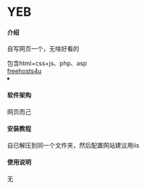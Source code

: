 
# YEB 
#### 介绍

自写网页一个，无啥好看的 
<div>包含html+css+js、php、asp</div>
<a href="http://yeb.7749.org">freehosts4u</a>
<li></li>

#### 软件架构

网页而己 

#### 安装教程 

自已解压到同一个文件夹，然后配置网站建议用iis 

#### 使用说明 

无